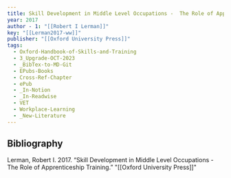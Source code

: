 ```yaml
---
title: Skill Development in Middle Level Occupations -  The Role of Apprenticeship Training
year: 2017
author - 1: "[[Robert I Lerman]]"
key: "[[Lerman2017-ww]]"
publisher: "[[Oxford University Press]]"
tags:
  - Oxford-Handbook-of-Skills-and-Training
  - 3_Upgrade-OCT-2023
  - _BibTex-to-MD-Git
  - EPubs-Books
  - Cross-Ref-Chapter
  - ePub
  - _In-Notion
  - _In-Readwise
  - VET
  - Workplace-Learning
  - _New-Literature
---
```


## Bibliography
Lerman, Robert I. 2017. “Skill Development in Middle Level Occupations -  The Role of Apprenticeship Training.” "[[Oxford University Press]]"